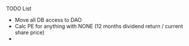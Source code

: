 TODO List
 - Move all DB access to DAO
 - Calc PE for anything with NONE (12 months dividend return / current share price)
 - 
